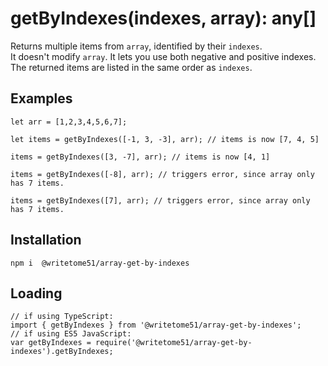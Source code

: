 # getByIndexes(indexes, array): any[]

Returns multiple items from `array`, identified by their `indexes`.  
It doesn't modify `array`.  It lets you use both negative and positive indexes.  
The returned items are listed in the same order as `indexes`.

## Examples
```
let arr = [1,2,3,4,5,6,7];

let items = getByIndexes([-1, 3, -3], arr); // items is now [7, 4, 5]

items = getByIndexes([3, -7], arr); // items is now [4, 1]

items = getByIndexes([-8], arr); // triggers error, since array only has 7 items.

items = getByIndexes([7], arr); // triggers error, since array only has 7 items.
```

## Installation
`npm i  @writetome51/array-get-by-indexes`

## Loading
```
// if using TypeScript:
import { getByIndexes } from '@writetome51/array-get-by-indexes';
// if using ES5 JavaScript:
var getByIndexes = require('@writetome51/array-get-by-indexes').getByIndexes;
```